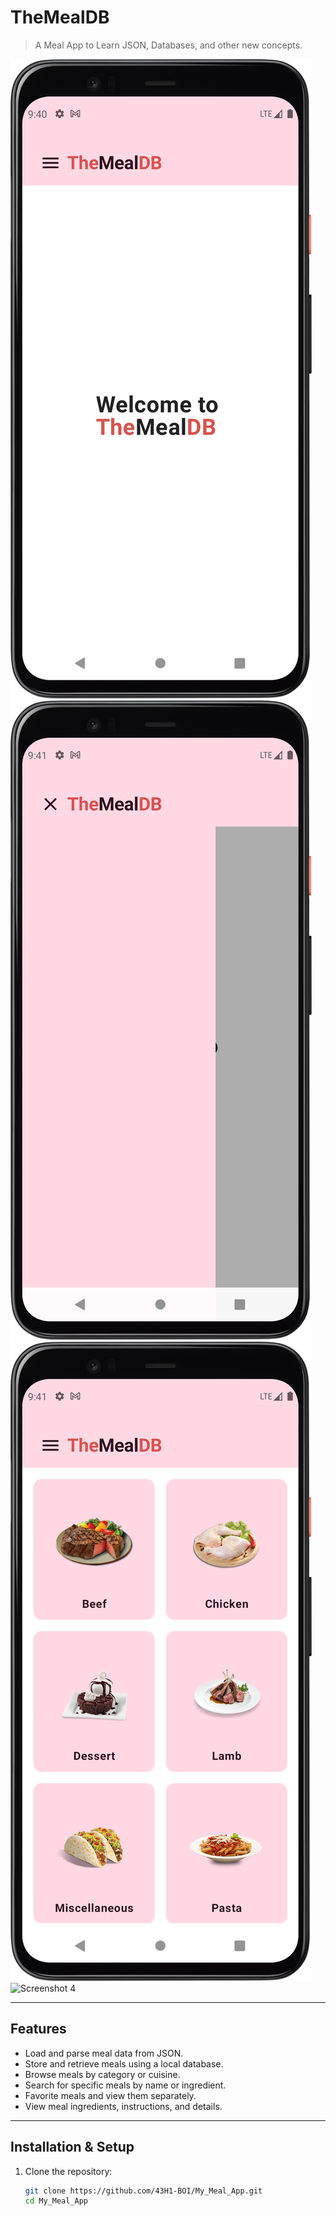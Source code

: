 # TheMealDB

> A Meal App to Learn JSON, Databases, and other new concepts.

<!-- Image banner placeholder -->
<!-- ![App Banner](media/banner_image.png) -->
![Screenshot 1](media/screenshot1.png)
![Screenshot 2](media/screenshot2.png)
![Screenshot 3](media/screenshot3.png)
![Screenshot 4](media/screenshot4.png)

---

##  Features

- Load and parse meal data from JSON.
- Store and retrieve meals using a local database.
- Browse meals by category or cuisine.
- Search for specific meals by name or ingredient.
- Favorite meals and view them separately.
- View meal ingredients, instructions, and details.
<!-- - (Add more features as your app evolves…) -->

<!-- Screenshots placeholders -->

---

##  Installation & Setup

1. Clone the repository:
   ```bash
   git clone https://github.com/43H1-BOI/My_Meal_App.git
   cd My_Meal_App
